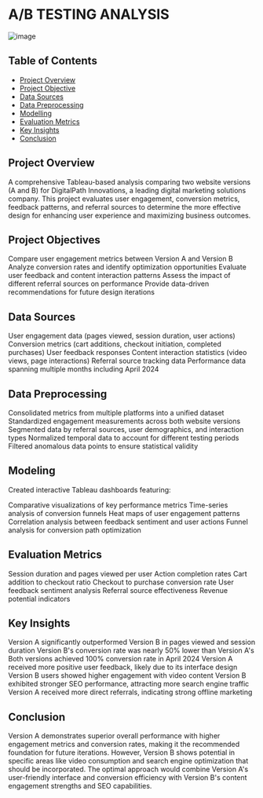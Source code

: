 # A/B TESTING ANALYSIS

![image](https://github.com/user-attachments/assets/d4a83cd9-3b0f-440f-b092-ac4fa49c5298)



## Table of Contents
- [Project Overview](#project-overview)
- [Project Objective](#project-objective)
- [Data Sources](#data-sources)
- [Data Preprocessing](#deta-preprocessing)
- [Modelling](#modelling)
- [Evaluation Metrics](#evaluation-metrics)
- [Key Insights](#key-insights)
- [Conclusion](#conclusion)

## Project Overview
A comprehensive Tableau-based analysis comparing two website versions (A and B) for DigitalPath Innovations, a leading digital marketing solutions company. This project evaluates user engagement, conversion metrics, feedback patterns, and referral sources to determine the more effective design for enhancing user experience and maximizing business outcomes.

## Project Objectives
Compare user engagement metrics between Version A and Version B
Analyze conversion rates and identify optimization opportunities
Evaluate user feedback and content interaction patterns
Assess the impact of different referral sources on performance
Provide data-driven recommendations for future design iterations

## Data Sources
User engagement data (pages viewed, session duration, user actions)
Conversion metrics (cart additions, checkout initiation, completed purchases)
User feedback responses
Content interaction statistics (video views, page interactions)
Referral source tracking data
Performance data spanning multiple months including April 2024

## Data Preprocessing
Consolidated metrics from multiple platforms into a unified dataset
Standardized engagement measurements across both website versions
Segmented data by referral sources, user demographics, and interaction types
Normalized temporal data to account for different testing periods
Filtered anomalous data points to ensure statistical validity

## Modeling
Created interactive Tableau dashboards featuring:

Comparative visualizations of key performance metrics
Time-series analysis of conversion funnels
Heat maps of user engagement patterns
Correlation analysis between feedback sentiment and user actions
Funnel analysis for conversion path optimization

## Evaluation Metrics
Session duration and pages viewed per user
Action completion rates
Cart addition to checkout ratio
Checkout to purchase conversion rate
User feedback sentiment analysis
Referral source effectiveness
Revenue potential indicators

## Key Insights
Version A significantly outperformed Version B in pages viewed and session duration
Version B's conversion rate was nearly 50% lower than Version A's
Both versions achieved 100% conversion rate in April 2024
Version A received more positive user feedback, likely due to its interface design
Version B users showed higher engagement with video content
Version B exhibited stronger SEO performance, attracting more search engine traffic
Version A received more direct referrals, indicating strong offline marketing

## Conclusion
Version A demonstrates superior overall performance with higher engagement metrics and conversion rates, making it the recommended foundation for future iterations. However, Version B shows potential in specific areas like video consumption and search engine optimization that should be incorporated. The optimal approach would combine Version A's user-friendly interface and conversion efficiency with Version B's content engagement strengths and SEO capabilities.
